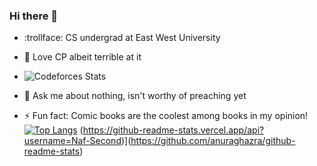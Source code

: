 ### Hi there 👋



- :trollface: CS undergrad at East West University 
- 🤔 Love CP albeit terrible at it
- ![Codeforces Stats](https://codeforces-readme-stats.vercel.app/api/card?username=Secondo_is_nub)

- 💬 Ask me about nothing, isn't worthy of preaching yet
- ⚡ Fun fact: Comic books are the coolest among books in my opinion!
[![Top Langs](https://github-readme-stats.vercel.app/api/top-langs/?username=Naf-Second)](https://github.com/anuraghazra/github-readme-stats)
  (https://github-readme-stats.vercel.app/api?username=Naf-Second)](https://github.com/anuraghazra/github-readme-stats)
